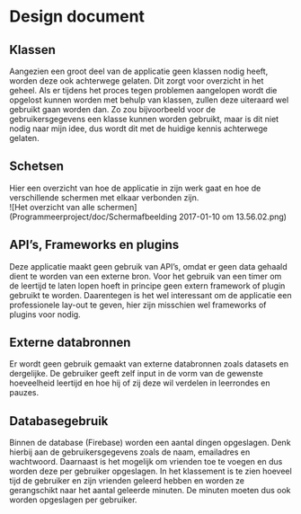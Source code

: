 # Design document
## Klassen 
Aangezien een groot deel van de applicatie geen klassen nodig heeft, worden deze ook achterwege gelaten. Dit zorgt voor overzicht in het geheel. Als er tijdens het proces tegen problemen aangelopen wordt die opgelost kunnen worden met behulp van klassen, zullen deze uiteraard wel gebruikt gaan worden dan. Zo zou bijvoorbeeld voor de gebruikersgegevens een klasse kunnen worden gebruikt, maar is dit niet nodig naar mijn idee, dus wordt dit met de huidige kennis achterwege gelaten. 
## Schetsen
Hier een overzicht van hoe de applicatie in zijn werk gaat en hoe de verschillende schermen met elkaar verbonden zijn.<br> 
![Het overzicht van alle schermen]
(Programmeerproject/doc/Schermafbeelding 2017-01-10 om 13.56.02.png)
## API’s, Frameworks en plugins
Deze applicatie maakt geen gebruik van API’s, omdat er geen data gehaald dient te worden van een externe bron. Voor het gebruik van een timer om de leertijd te laten lopen hoeft in principe geen extern framework of plugin gebruikt te worden. Daarentegen is het wel interessant om de applicatie een professionele lay-out te geven, hier zijn misschien wel frameworks of plugins voor nodig.
## Externe databronnen
Er wordt geen gebruik gemaakt van externe databronnen zoals datasets en dergelijke. De gebruiker geeft zelf input in de vorm van de gewenste hoeveelheid leertijd en hoe hij of zij deze wil verdelen in leerrondes en pauzes.
## Databasegebruik
Binnen de database (Firebase) worden een aantal dingen opgeslagen. Denk hierbij aan de gebruikersgegevens zoals de naam, emailadres en wachtwoord. Daarnaast is het mogelijk om vrienden toe te voegen en dus worden deze per gebruiker opgeslagen. In het klassement is te zien hoeveel tijd de gebruiker en zijn vrienden geleerd hebben en worden ze gerangschikt naar het aantal geleerde minuten. De minuten moeten dus ook worden opgeslagen per gebruiker. 
